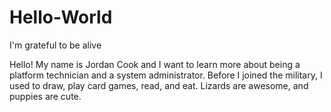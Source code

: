 # Hello-World
I'm grateful to be alive

Hello! My name is Jordan Cook and I want to learn more about being a platform technician and a system administrator. Before I joined the military, I used to draw, play card games, read, and eat. Lizards are awesome, and puppies are cute.
